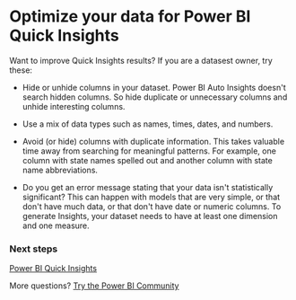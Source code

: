 ﻿<properties
   pageTitle="Optimize your data for Power BI Quick Insights"
   description="Optimize your data for Power BI Quick Insights. If Power BI doesn't find insights in your data, here are some things you can do"
   services="powerbi"
   documentationCenter=""
   authors="mihart"
   manager="erikre"
   backup=""
   editor=""
   tags=""
   qualityFocus="no"
   qualityDate=""/>

<tags
   ms.service="powerbi"
   ms.devlang="NA"
   ms.topic="article"
   ms.tgt_pltfrm="NA"
   ms.workload="powerbi"
   ms.date="05/02/2017"
   ms.author="mihart"/>

# Optimize your data for Power BI Quick Insights
Want to improve Quick Insights results?  If you are a datasest owner, try these:

- Hide or unhide columns in your dataset. Power BI Auto Insights doesn't search hidden columns.  So hide duplicate or unnecessary columns and unhide interesting columns.

- Use a mix of data types such as names, times, dates, and numbers.

- Avoid (or hide) columns with duplicate information.  This takes valuable time away from searching for meaningful patterns.  For example, one column with state names spelled out and another column with state name abbreviations.

-   Do you get an error message stating that your data isn't statistically significant?  This can happen with models that are very simple, or that don't have much data, or that don't have date or numeric columns. To generate Insights, your dataset needs to have at least one dimension and one measure.


### Next steps

[Power BI Quick Insights](powerbi-service-auto-insights.md)

More questions? [Try the Power BI Community](http://community.powerbi.com/)
